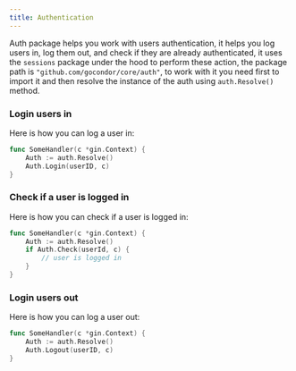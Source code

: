```yaml
---
title: Authentication
---
```


Auth package helps you work with users authentication, it helps you log users in, log them out, and check if they are already authenticated, it uses the `sessions` package under the hood to perform these action, the package path is `"github.com/gocondor/core/auth"`, to work with it you need first to import it and then resolve the instance of the auth using `auth.Resolve()` method.

### Login users in
Here is how you can log a user in:
```go
func SomeHandler(c *gin.Context) {
	Auth := auth.Resolve()
	Auth.Login(userID, c)
}
```

### Check if a user is logged in
Here is how you can check if a user is logged in:
```go
func SomeHandler(c *gin.Context) {
	Auth := auth.Resolve()
	if Auth.Check(userId, c) {
		// user is logged in
	}
}
```

### Login users out
Here is how you can log a user out:
```go
func SomeHandler(c *gin.Context) {
	Auth := auth.Resolve()
	Auth.Logout(userID, c)
}
```

